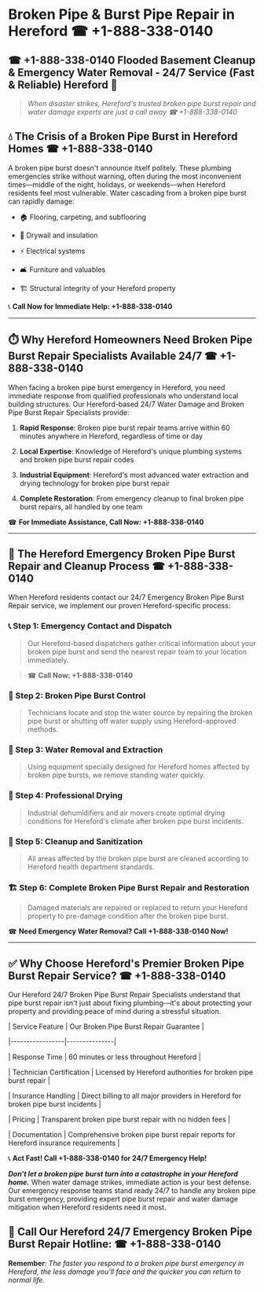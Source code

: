 # Broken Pipe & Burst Pipe Repair in Hereford ☎ +1-888-338-0140  
## ☎ +1-888-338-0140 Flooded Basement Cleanup & Emergency Water Removal - 24/7 Service (Fast & Reliable) Hereford 🚨  

> *When disaster strikes, Hereford's trusted broken pipe burst repair and water damage experts are just a call away ☎ +1-888-338-0140*  

## 💧 The Crisis of a Broken Pipe Burst in Hereford Homes ☎ +1-888-338-0140  

A broken pipe burst doesn't announce itself politely. These plumbing emergencies strike without warning, often during the most inconvenient times—middle of the night, holidays, or weekends—when Hereford residents feel most vulnerable. Water cascading from a broken pipe burst can rapidly damage:  

* 🏠 Flooring, carpeting, and subflooring  
* 🧱 Drywall and insulation  
* ⚡ Electrical systems  
* 🛋️ Furniture and valuables  
* 🏗️ Structural integrity of your Hereford property  

📞 **Call Now for Immediate Help: +1-888-338-0140**  

---  

## ⏱️ Why Hereford Homeowners Need Broken Pipe Burst Repair Specialists Available 24/7 ☎ +1-888-338-0140  

When facing a broken pipe burst emergency in Hereford, you need immediate response from qualified professionals who understand local building structures. Our Hereford-based 24/7 Water Damage and Broken Pipe Burst Repair Specialists provide:  

1. **Rapid Response**: Broken pipe burst repair teams arrive within 60 minutes anywhere in Hereford, regardless of time or day  
2. **Local Expertise**: Knowledge of Hereford's unique plumbing systems and broken pipe burst repair codes  
3. **Industrial Equipment**: Hereford's most advanced water extraction and drying technology for broken pipe burst repair  
4. **Complete Restoration**: From emergency cleanup to final broken pipe burst repairs, all handled by one team  

☎ **For Immediate Assistance, Call Now: +1-888-338-0140**  

---  

## 🔧 The Hereford Emergency Broken Pipe Burst Repair and Cleanup Process ☎ +1-888-338-0140  

When Hereford residents contact our 24/7 Emergency Broken Pipe Burst Repair service, we implement our proven Hereford-specific process:  

### 📞 Step 1: Emergency Contact and Dispatch  
> Our Hereford-based dispatchers gather critical information about your broken pipe burst and send the nearest repair team to your location immediately.  
> ☎ **Call Now: +1-888-338-0140**  

### 🚿 Step 2: Broken Pipe Burst Control  
> Technicians locate and stop the water source by repairing the broken pipe burst or shutting off water supply using Hereford-approved methods.  

### 🌊 Step 3: Water Removal and Extraction  
> Using equipment specially designed for Hereford homes affected by broken pipe bursts, we remove standing water quickly.  

### 💨 Step 4: Professional Drying  
> Industrial dehumidifiers and air movers create optimal drying conditions for Hereford's climate after broken pipe burst incidents.  

### 🧼 Step 5: Cleanup and Sanitization  
> All areas affected by the broken pipe burst are cleaned according to Hereford health department standards.  

### 🏗️ Step 6: Complete Broken Pipe Burst Repair and Restoration  
> Damaged materials are repaired or replaced to return your Hereford property to pre-damage condition after the broken pipe burst.  

☎ **Need Emergency Water Removal? Call +1-888-338-0140 Now!**  

---  

## ✅ Why Choose Hereford's Premier Broken Pipe Burst Repair Service? ☎ +1-888-338-0140  

Our Hereford 24/7 Broken Pipe Burst Repair Specialists understand that pipe burst repair isn't just about fixing plumbing—it's about protecting your property and providing peace of mind during a stressful situation.  

| Service Feature | Our Broken Pipe Burst Repair Guarantee |  
|-----------------|---------------|  
| Response Time | 60 minutes or less throughout Hereford |  
| Technician Certification | Licensed by Hereford authorities for broken pipe burst repair |  
| Insurance Handling | Direct billing to all major providers in Hereford for broken pipe burst incidents |  
| Pricing | Transparent broken pipe burst repair with no hidden fees |  
| Documentation | Comprehensive broken pipe burst repair reports for Hereford insurance requirements |  

📞 **Act Fast! Call +1-888-338-0140 for 24/7 Emergency Help!**  

***Don't let a broken pipe burst turn into a catastrophe in your Hereford home.*** When water damage strikes, immediate action is your best defense. Our emergency response teams stand ready 24/7 to handle any broken pipe burst emergency, providing expert pipe burst repair and water damage mitigation when Hereford residents need it most.  

## 📱 Call Our Hereford 24/7 Emergency Broken Pipe Burst Repair Hotline: ☎ +1-888-338-0140  

**Remember**: *The faster you respond to a broken pipe burst emergency in Hereford, the less damage you'll face and the quicker you can return to normal life.*